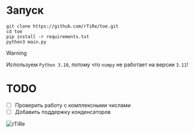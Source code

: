 # Запуск

```
git clone https://github.com/rTiRe/toe.git
cd toe
pip install -r requirements.txt
python3 main.py
```

> [!WARNING]
> Используем `Python 3.10`, потому что `numpy` не работает на версии `3.11`!

# TODO

- [ ] Проверить работу с комплексными числами
- [ ] Добавить поддержку конденсаторов

![rTiRe](https://rtire.pythonanywhere.com/rtire)